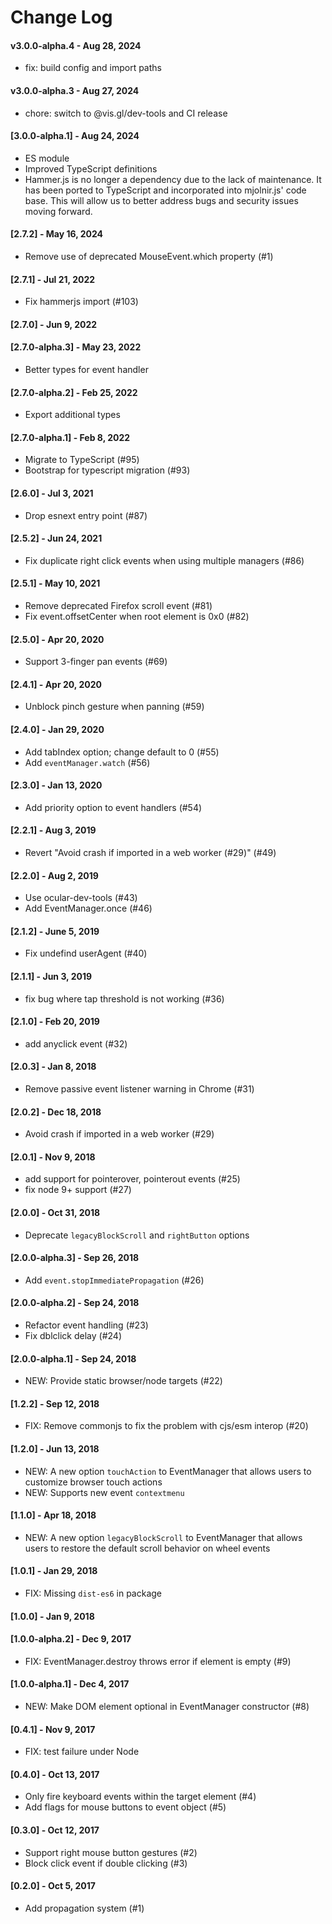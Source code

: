 # Change Log

#### v3.0.0-alpha.4 - Aug 28, 2024

- fix: build config and import paths

#### v3.0.0-alpha.3 - Aug 27, 2024

- chore: switch to @vis.gl/dev-tools and CI release

#### [3.0.0-alpha.1] - Aug 24, 2024

- ES module
- Improved TypeScript definitions
- Hammer.js is no longer a dependency due to the lack of maintenance. It has been ported to TypeScript and incorporated into mjolnir.js' code base. This will allow us to better address bugs and security issues moving forward.


#### [2.7.2] - May 16, 2024

- Remove use of deprecated MouseEvent.which property (#1)

#### [2.7.1] - Jul 21, 2022

- Fix hammerjs import (#103)

#### [2.7.0] - Jun 9, 2022

#### [2.7.0-alpha.3] - May 23, 2022

- Better types for event handler

#### [2.7.0-alpha.2] - Feb 25, 2022

- Export additional types

#### [2.7.0-alpha.1] - Feb 8, 2022

- Migrate to TypeScript (#95)
- Bootstrap for typescript migration (#93)

#### [2.6.0] - Jul 3, 2021

- Drop esnext entry point (#87)

#### [2.5.2] - Jun 24, 2021

- Fix duplicate right click events when using multiple managers (#86)

#### [2.5.1] - May 10, 2021

- Remove deprecated Firefox scroll event (#81)
- Fix event.offsetCenter when root element is 0x0 (#82)

#### [2.5.0] - Apr 20, 2020

- Support 3-finger pan events (#69)

#### [2.4.1] - Apr 20, 2020

- Unblock pinch gesture when panning (#59)

#### [2.4.0] - Jan 29, 2020

- Add tabIndex option; change default to 0 (#55)
- Add `eventManager.watch` (#56)

#### [2.3.0] - Jan 13, 2020

- Add priority option to event handlers (#54)

#### [2.2.1] - Aug 3, 2019

- Revert "Avoid crash if imported in a web worker (#29)" (#49)

#### [2.2.0] - Aug 2, 2019

- Use ocular-dev-tools (#43)
- Add EventManager.once (#46)

#### [2.1.2] - June 5, 2019

- Fix undefind userAgent (#40)

#### [2.1.1] - Jun 3, 2019

- fix bug where tap threshold is not working (#36)

#### [2.1.0] - Feb 20, 2019

- add anyclick event (#32)

#### [2.0.3] - Jan 8, 2018

- Remove passive event listener warning in Chrome (#31)

#### [2.0.2] - Dec 18, 2018

- Avoid crash if imported in a web worker (#29)

#### [2.0.1] - Nov 9, 2018

- add support for pointerover, pointerout events (#25)
- fix node 9+ support (#27)

#### [2.0.0] - Oct 31, 2018

- Deprecate `legacyBlockScroll` and `rightButton` options

#### [2.0.0-alpha.3] - Sep 26, 2018

- Add `event.stopImmediatePropagation` (#26)

#### [2.0.0-alpha.2] - Sep 24, 2018

- Refactor event handling (#23)
- Fix dblclick delay (#24)

#### [2.0.0-alpha.1] - Sep 24, 2018

- NEW: Provide static browser/node targets (#22)

#### [1.2.2] - Sep 12, 2018

- FIX: Remove commonjs to fix the problem with cjs/esm interop (#20)

#### [1.2.0] - Jun 13, 2018

- NEW: A new option `touchAction` to EventManager that allows users to customize browser touch actions
- NEW: Supports new event `contextmenu`

#### [1.1.0] - Apr 18, 2018

- NEW: A new option `legacyBlockScroll` to EventManager that allows users to restore the default scroll behavior on wheel events

#### [1.0.1] - Jan 29, 2018

- FIX: Missing `dist-es6` in package

#### [1.0.0] - Jan 9, 2018

#### [1.0.0-alpha.2] - Dec 9, 2017

- FIX: EventManager.destroy throws error if element is empty (#9)

#### [1.0.0-alpha.1] - Dec 4, 2017

- NEW: Make DOM element optional in EventManager constructor (#8)

#### [0.4.1] - Nov 9, 2017

- FIX: test failure under Node

#### [0.4.0] - Oct 13, 2017

- Only fire keyboard events within the target element (#4)
- Add flags for mouse buttons to event object (#5)

#### [0.3.0] - Oct 12, 2017

- Support right mouse button gestures (#2)
- Block click event if double clicking (#3)

#### [0.2.0] - Oct 5, 2017

- Add propagation system (#1)

